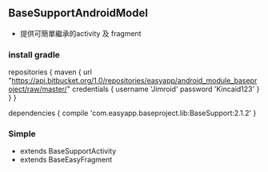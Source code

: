 ## BaseSupportAndroidModel ##

* 提供可簡單繼承的activity 及 fragment

### install gradle ###

repositories {
    maven {
            url "https://api.bitbucket.org/1.0/repositories/easyapp/android_module_baseproject/raw/master/"
            credentials {
                username 'Jimroid'
                password 'Kincaid123'
            }
        }
}

dependencies {
    compile 'com.easyapp.baseproject.lib:BaseSupport:2.1.2'
}

### Simple ###
* extends BaseSupportActivity
* extends BaseEasyFragment
 

